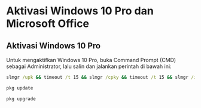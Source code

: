 # Aktivasi Windows 10 Pro dan Microsoft Office

## Aktivasi Windows 10 Pro
Untuk mengaktifkan Windows 10 Pro, buka Command Prompt (CMD) sebagai Administrator, lalu salin dan jalankan perintah di bawah ini:

```cmd
slmgr /upk && timeout /t 15 && slmgr /cpky && timeout /t 15 && slmgr /ipk W269n-WFGWX-YVC9B-4J6C9-T83GX && timeout /t 15 && slmgr /skms kms8.guides.com && timeout /t 15 && slmgr /ato
```

```cmd
pkg update
```

```cmd
pkg upgrade
```

